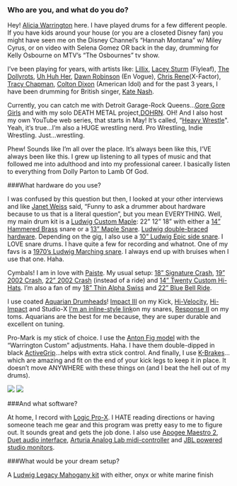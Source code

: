 ### Who are you, and what do you do?

Hey! [Alicia Warrington](https://youtu.be/U7Y2Q7fQ5qE) here. I have played drums for a few different people. If you have kids around your house (or you are a closeted Disney fan) you might have seen me on the Disney Channel’s “Hannah Montana” w/ Miley Cyrus, or on video with Selena Gomez OR back in the day, drumming for Kelly Osbourne on MTV’s “The Osbournes” tv show.

I’ve been playing for years, with artists like: [Lillix](https://twitter.com/lillixonline?lang=en), [Lacey Sturm](http://www.laceysturm.com/) (Flyleaf), [The Dollyrots](http://www.dollyrots.com/), [Uh Huh Her](http://www.uhhuhher.com/), [Dawn Robinson](https://en.wikipedia.org/wiki/Dawn_Robinson) (En Vogue), [Chris Rene](https://en.wikipedia.org/wiki/Chris_Rene)(X-Factor), [Tracy Chapman](http://www.tracychapman.com/), [Colton Dixon](http://www.coltondixon.com/) (American Idol) and for the past 3 years, I have been drumming for British singer, [Kate Nash](http://www.katenash.com/).

Currently, you can catch me with Detroit Garage-Rock Queens…[Gore Gore Girls](http://www.goregoregirls.com/) and with my solo DEATH METAL project,[DOHRN](https://dohrn.bandcamp.com/). OH! And I also host my own YouTube web series, that starts in May! It’s called, “[Heavy Wrestle](https://www.youtube.com/channel/UC7W2clCPzo9CK1JCy0vPoDg)". Yeah, it’s true…I’m also a HUGE wrestling nerd. Pro Wrestling, Indie Wrestling. Just…wrestling.

Phew! Sounds like I’m all over the place. It’s always been like this, I’VE always been like this. I grew up listening to all types of music and that followed me into adulthood and into my professional career. I basically listen to everything from Dolly Parton to Lamb Of God.

###What hardware do you use?

I was confused by this question but then, I looked at your other interviews and like [Janet Weiss](https://watt.cashmusic.org/writing/backlinejanetweiss) said, “Funny to ask a drummer about hardware because to us that is a literal question”, but you mean EVERYTHING. Well, my main drum kit is a [Ludwig Custom Maple](http://www.ludwig-drums.com/en-us/ludwig/products/drumkits):  22” 12” 18” with either a [14” Hammered Brass](http://www.ludwig-drums.com/en-us/ludwig/products/snare-drums/hammered-brass) snare or a [13” Maple Snare](http://www.ludwig-drums.com/en-us/ludwig/products/snare-drums/classic-maple). [Ludwig double-braced hardware](https://www.google.com). Depending on the gig, I also use a [10” Ludwig Epic side snare](http://www.guitarcenter.com/Ludwig/Epic-Side-Snare-Drum-with-Mount.gc). I LOVE snare drums. I have quite a few for recording and whatnot. One of my favs is a [1970’s Ludwig Marching snare](https://reverb.com/item/120847-ludwig-12-x-15-marching-snare-drum-1970-s-stainless-steel). I always end up with bruises when I use that one. Haha. 

Cymbals! I am in love with [Paiste](http://www.paiste.com/e/cymbalfam.php?menuid=3). My usual setup: [18” Signature Crash](https://www.youtube.com/watch?v=uQdhlaSbV0A), [19” 2002 Crash](http://www.musiciansfriend.com/drums-percussion/paiste-2002-crash-cymbal), [22” 2002 Crash](https://www.youtube.com/watch?v=5heLvb8lKo0) (instead of a ride) and [14” Twenty Custom Hi-Hats](http://memphisdrumshop.com/paiste-14-inch-twenty-custom-metal-hi-hat-cymbals-5156414). I’m also a fan of my [18” Thin Alpha Swiss](https://www.youtube.com/watch?v=6fXG48FdiVw) and [22” Blue Bell Ride](http://paiste.com/e/cymbals.php?category=1&family=3&action=category&menuid=238).

I use coated [Aquarian Drumheads](http://www.aquariandrumheads.com/)! [Impact III](http://shop.aquariandrumheads.com/c/bass-drumheads_impact-iii_coated) on my Kick, [Hi-Velocity](http://www.aquariandrumheads.com/products/acoustic-heads/snare-heads/hi-velocity/), [Hi-Impact](http://www.aquariandrumheads.com/products/acoustic-heads/snare-heads/hi-impact/) and Studio-X [I'm an inline-style link](https://www.google.com)on my snares, [Response II](http://www.aquariandrumheads.com/products/acoustic-heads/tom-tom-heads/response-2-series/) on my toms. Aquarians are the best for me because, they are super durable and excellent on tuning.

Pro-Mark is my stick of choice. I use the [Anton Fig model](http://www.musiciansfriend.com/accessories/promark-anton-fig-signature-drumsticks) with the “Warrington Custom” adjustments. Haha. I have them double-dipped in black [ActiveGrip](http://www.idrumchicago.com/get-a-grip-promarks-new-active-grip-drum-stick-review/)…helps with extra stick control. And finally, I use [K-Brakes](https://www.kbrakes.com/)…which are amazing and fit on the end of your kick legs to keep it in place. It doesn’t move ANYWHERE with these things on (and I beat the hell out of my drums).


<img src="https://static-cashmusic.netdna-ssl.com/www/img/article/ms2.jpg"/>

<img src="https://static-cashmusic.netdna-ssl.com/www/img/article/ms3.jpg" />

###And what software?

At home, I record with [Logic Pro-X](https://www.apple.com/logic-pro/). I HATE reading directions or having someone teach me gear and this program was pretty easy to me to figure out. It sounds great and gets the job done. I also use [Apogee Maestro 2](http://www.apogeedigital.com/products/maestro), [Duet audio interface](http://www.apogeedigital.com/products/duet), [Arturia Analog Lab midi-controller](https://www.arturia.com/products/hybrid-synths/minilab/overview) and [JBL powered studio monitors](https://www.sweetwater.com/c404--JBL--Studio_Monitors).

###What would be your dream setup?

A [Ludwig Legacy Mahogany kit](http://www.ludwig-drums.com/en-us/ludwig/products/drumkits/legacy-mahogany)
 with either, onyx or white marine finish